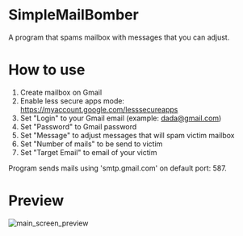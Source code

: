 # SimpleMailBomber
A program that spams mailbox with messages that you can adjust.

# How to use
1. Create mailbox on Gmail
2. Enable less secure apps mode: https://myaccount.google.com/lesssecureapps
3. Set "Login" to your Gmail email (example: dada@gmail.com)
4. Set "Password" to Gmail password
5. Set "Message" to adjust messages that will spam victim mailbox
6. Set "Number of mails" to be send to victim
7. Set "Target Email" to email of your victim

Program sends mails using 'smtp.gmail.com' on default port: 587.

# Preview
![main_screen_preview](https://github.com/Kamelleon/SimpleMailBomber/blob/main/MailBomber.png)
